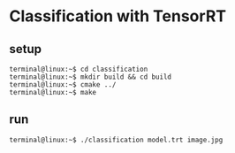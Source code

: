 
# Classification with TensorRT

## setup

```console
terminal@linux:~$ cd classification
terminal@linux:~$ mkdir build && cd build
terminal@linux:~$ cmake ../ 
terminal@linux:~$ make 
```

## run
```console
terminal@linux:~$ ./classification model.trt image.jpg
```